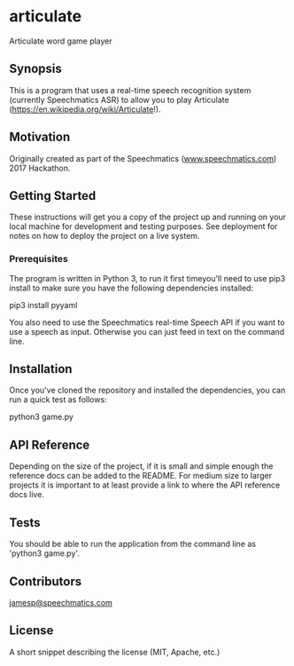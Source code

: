 # articulate
Articulate word game player

## Synopsis

This is a program that uses a real-time speech recognition system (currently Speechmatics ASR) to allow you to play Articulate (https://en.wikipedia.org/wiki/Articulate!).

## Motivation

Originally created as part of the Speechmatics (www.speechmatics.com) 2017 Hackathon.

## Getting Started

These instructions will get you a copy of the project up and running on your local machine for development and testing purposes. See deployment for notes on how to deploy the project on a live system.

### Prerequisites

The program is written in Python 3, to run it first timeyou'll need to use pip3 install to make sure you have the following dependencies installed:

pip3 install pyyaml

You also need to use the Speechmatics real-time Speech API if you want to use a speech as input. Otherwise you can just feed in text on the command line.


## Installation

Once you've cloned the repository and installed the dependencies, you can run a quick test as follows:

python3 game.py

## API Reference

Depending on the size of the project, if it is small and simple enough the reference docs can be added to the README. For medium size to larger projects it is important to at least provide a link to where the API reference docs live.

## Tests

You should be able to run the application from the command line as 'python3 game.py'.

## Contributors

jamesp@speechmatics.com

## License

A short snippet describing the license (MIT, Apache, etc.)
